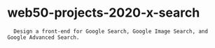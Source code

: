# web50-projects-2020-x-search
      Design a front-end for Google Search, Google Image Search, and Google Advanced Search.
